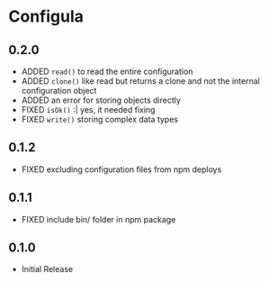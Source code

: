# Configula

## 0.2.0

- ADDED `read()` to read the entire configuration
- ADDED `clone()` like read but returns a clone and not the internal configuration object
- ADDED an error for storing objects directly
- FIXED `isOk()` :| yes, it needed fixing
- FIXED `write()` storing complex data types

## 0.1.2

- FIXED excluding configuration files from npm deploys

## 0.1.1

- FIXED include bin/ folder in npm package

## 0.1.0

- Initial Release
